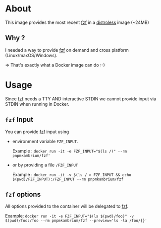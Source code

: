 # About

This image provides the most recent [fzf](https://github.com/junegunn/fzf) in a [distroless](https://github.com/GoogleContainerTools/distroless) image (~24MB)

## Why ?

I needed a way to provide [fzf](https://github.com/junegunn/fzf) on demand and cross platform (Linux/maxOS/Windows).

=> That's exactly what a Docker image can do :-)

# Usage

Since [fzf](https://github.com/junegunn/fzf) needs a TTY AND interactive STDIN we cannot provide input via STDIN when running in Docker.

## `fzf` Input

You can provide [fzf](https://github.com/junegunn/fzf) input using

- environment variable `FZF_INPUT`.

  Example : `docker run -it -e FZF_INPUT="$(ls /)" --rm pnpmkambrium/fzf'`

- or by providing a file `/FZF_INPUT`

  Example : `docker run -it -v $(ls / > FZF_INPUT && echo $(pwd)/FZF_INPUT):/FZF_INPUT --rm pnpmkambrium/fzf`

## `fzf` options

All options provided to the container will be delegated to [fzf](https://github.com/junegunn/fzf).

Example: `docker run -it -e FZF_INPUT="$(ls $(pwd)/foo)" -v $(pwd)/foo:/foo --rm pnpmkambrium/fzf --preview='ls -la /foo/{}'`
